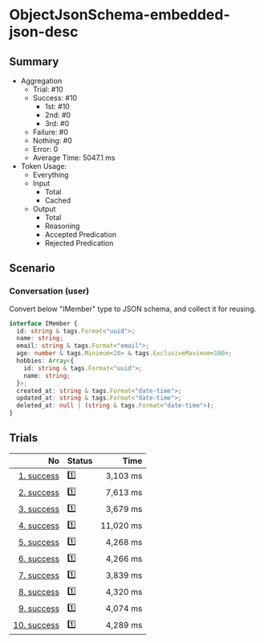 # ObjectJsonSchema-embedded-json-desc
## Summary
  - Aggregation
    - Trial: #10
    - Success: #10
      - 1st: #10
      - 2nd: #0
      - 3rd: #0
    - Failure: #0
    - Nothing: #0
    - Error: 0
    - Average Time: 5047.1 ms
  - Token Usage:
    - Everything
    - Input
      - Total
      - Cached
    - Output
      - Total
      - Reasoning
      - Accepted Predication
      - Rejected Predication

## Scenario
### Conversation (user)
Convert below "IMember" type to JSON schema, and collect it for reusing.

```ts
interface IMember {
  id: string & tags.Format<"uuid">;
  name: string;
  email: string & tags.Format<"email">;
  age: number & tags.Minimum<20> & tags.ExclusiveMaximum<100>;
  hobbies: Array<{
    id: string & tags.Format<"uuid">;
    name: string;
  }>;
  created_at: string & tags.Format<"date-time">;
  updated_at: string & tags.Format<"date-time">;
  deleted_at: null | (string & tags.Format<"date-time">);
}
```

## Trials
No | Status | Time
---:|:-------|------:
[1. success](./trials/1.success.json) | 1️⃣ | 3,103 ms
[2. success](./trials/2.success.json) | 1️⃣ | 7,613 ms
[3. success](./trials/3.success.json) | 1️⃣ | 3,679 ms
[4. success](./trials/4.success.json) | 1️⃣ | 11,020 ms
[5. success](./trials/5.success.json) | 1️⃣ | 4,268 ms
[6. success](./trials/6.success.json) | 1️⃣ | 4,266 ms
[7. success](./trials/7.success.json) | 1️⃣ | 3,839 ms
[8. success](./trials/8.success.json) | 1️⃣ | 4,320 ms
[9. success](./trials/9.success.json) | 1️⃣ | 4,074 ms
[10. success](./trials/10.success.json) | 1️⃣ | 4,289 ms